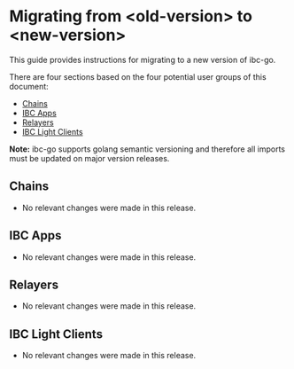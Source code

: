 # Migrating from \<old-version\> to \<new-version\>

This guide provides instructions for migrating to a new version of ibc-go.

There are four sections based on the four potential user groups of this document:

- [Chains](#chains)
- [IBC Apps](#ibc-apps)
- [Relayers](#relayers)
- [IBC Light Clients](#ibc-light-clients)

**Note:** ibc-go supports golang semantic versioning and therefore all imports must be updated on major version releases.

## Chains

- No relevant changes were made in this release.

## IBC Apps

- No relevant changes were made in this release.

## Relayers

- No relevant changes were made in this release.

## IBC Light Clients

- No relevant changes were made in this release.
